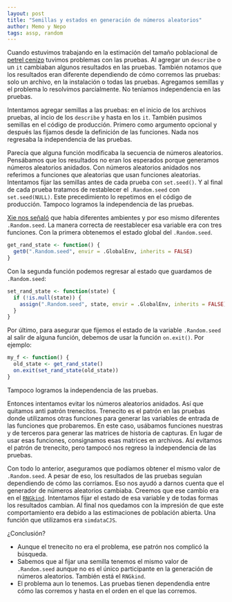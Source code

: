 ```yaml
---
layout: post
title: "Semillas y estados en generación de números aleatorios"
author: Memo y Nepo
tags: assp, random
---
```


Cuando estuvimos trabajando en la estimación del tamaño poblacional de [petrel cenizo](https://bitbucket.org/IslasGECI/pollos_petrel/src/develop/) tuvimos problemas con las pruebas.
Al agregar un `describe` o un `it` cambiaban algunos resultados en las pruebas.
También notamos que los resultados eran diferente dependiendo de cómo corremos las pruebas: solo un archivo, en la instalación o todas las pruebas.
Agregamos semillas y el problema lo resolvimos parcialmente. 
No teníamos independencia en las pruebas.

Intentamos agregar semillas a las pruebas: en el inicio de los archivos pruebas, al incio de los `describe` y hasta en los `it`. 
También pusimos semillas en el código de producción. 
Primero como argumento opcional y después las fijamos desde la definición de las funciones.
Nada nos regresaba la independencia de las pruebas. 

Parecía que alguna función modificaba la secuencia de números aleatorios.
Pensábamos que los resultados no eran los esperados porque generamos números aleatorios anidados.
Con números aleatorios anidados nos referimos a funciones que aleatorias que usan funciones aleatorias.
Intentamos fijar las semillas antes de cada prueba con `set.seed()`. 
Y al final de cada prueba tratamos de restablecer el `.Random.seed` con `set.seed(NULL)`.
Este precedimiento lo repetimos en el código de producción.
Tampoco logramos la independencia de las pruebas. 

[Xie nos señaló](http://www.questionflow.org/2019/08/13/local-randomness-in-r/) que había diferentes ambientes y por eso mismo diferentes `.Random.seed`.
La manera correcta de reestablecer esa variable era con tres funciones.
Con la primera obtenemos el estado global del `.Random.seed`.
``` R
get_rand_state <- function() {
  get0(".Random.seed", envir = .GlobalEnv, inherits = FALSE)
}
```
Con la segunda función podemos regresar al estado que guardamos de `.Random.seed`:
``` R
set_rand_state <- function(state) {
  if (!is.null(state)) {
    assign(".Random.seed", state, envir = .GlobalEnv, inherits = FALSE)
  }
}
```
Por último, para asegurar que fijemos el estado de la variable `.Random.seed` al salir de alguna función, debemos de usar la función `on.exit()`.
Por ejemplo:
```R
my_f <- function() {
  old_state <- get_rand_state()
  on.exit(set_rand_state(old_state))
}
```
Tampoco logramos la independencia de las pruebas.

Entonces intentamos evitar los números aleatorios anidados. 
Así que quitamos anti patrón trenecitos. 
Trenecito es el patrón en las pruebas donde utilizamos otras funciones para generar las variables de entrada de las funciones que probaremos.
En este caso, usábamos funciones nuestras y de terceros para generar las matrices de historia de capturas.
En lugar de usar esas funciones, consignamos esas matrices en archivos. 
Así evitamos el patrón de trenecito, pero tampocó nos regreso la independencia de las pruebas.

Con todo lo anterior, aseguramos que podíamos obtener el mismo valor de `.Random.seed`. 
A pesar de eso, los resultados de las pruebas seguían dependiendo de cómo las corríamos.
Eso nos ayudó a darnos cuenta que el generador de números aleatorios cambiaba. 
Creemos que ese cambio era en el [`RNGkind`](https://stat.ethz.ch/R-manual/R-devel/library/base/html/Random.html). 
Intentamos fijar el estado de esa variable y de todas formas los resultados cambian.
Al final nos quedamos con la impresión de que este comportamiento era debido a las estimaciones de población abierta. 
Una función que utilizamos era `simdataCJS`. 


¿Conclusión?
- Aunque el trenecito no era el problema, ese patrón nos complicó la búsqueda.
- Sabemos que al fijar una semilla tenemos el mismo valor de `.Random.seed` aunque no es el único participante en la generación de números aleatorios. También está el `RNGkind`.
- El problema aun lo tenemos. Las pruebas tienen dependendia entre cómo las corremos y hasta en el orden en el que las corremos.  
